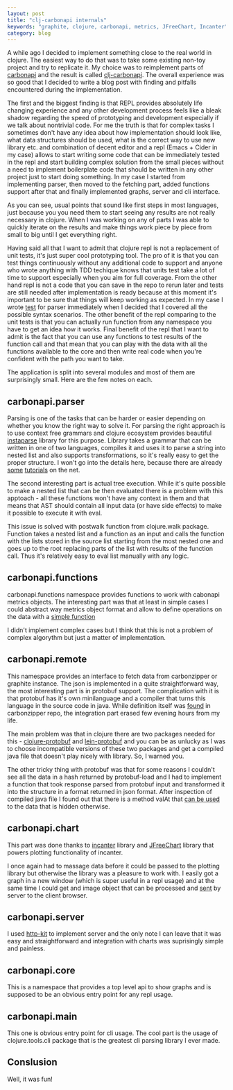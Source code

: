 ```yaml
---
layout: post
title: "clj-carbonapi internals"
keywords: "graphite, clojure, carbonapi, metrics, JFreeChart, Incanter"
category: blog
---
```


A while ago I decided to implement something close to the real world in clojure.
The easiest way to do that was to take some existing non-toy project and try
to replicate it. My choice was to reimplement parts of
[carbonapi](https://github.com/dgryski/carbonapi) and the result is called
[clj-carbonapi](https://github.com/can3p/clj-carbonapi). The overall experience
was so good that I decided to write a blog post with finding and pitfalls
encountered during the implementation.

The first and the biggest finding is that REPL provides absolutely life
changing experience and any other development process feels like a bleak shadow
regarding the speed of prototyping and development especially if we talk about
nontrivial code. For me the truth is that for complex tasks I sometimes don't
have any idea about how implementation should look like, what data structures
should be used, what is the correct way to use new library etc. and combination
of decent editor and a repl (Emacs + Cider in my case) allows to start writing
some code that can be immediately tested in the repl and start building complex
solution from the small pieces without a need to implement boilerplate code
that should be written in any other project just to start doing something. In
my case I started from implementing parser, then moved to the fetching part,
added functions support after that and finally implemented graphs, server and
cli interface.

As you can see, usual points that sound like first steps in most
languages, just because you you need them to start seeing any results are not
really necessary in clojure. When I was working on any of parts I was able to
quickly iterate on the results and make things work piece by piece from small
to big until I get everything right.

Having said all that I want to admit that clojure repl is not a replacement of
unit tests, it's just super cool prototyping tool. The pro of it is that you can
test things continuously without any additional code to support and anyone who
wrote anything with TDD techique knows that units test take a lot of time to
support especially when you aim for full coverage. From the other hand repl is
not a code that you can save in the repo to rerun later and tests are still
needed after implementation is ready because at this moment it's important to be
sure that things will keep working as expected. In my case I wrote
[test](https://github.com/can3p/clj-carbonapi/blob/master/test/carbonapi/parser-test.clj)
for parser immediately when I decided that I covered all the possible syntax
scenarios. The other benefit of the repl comparing to the unit tests is that you
can actually run function from any namespace you have to get an idea how it
works. Final benefit of the repl that I want to admit is the fact that you can
use any functions to test results of the function call and that mean that you
can play with the data with all the functions available to the core and then
write real code when you're confident with the path you want to take.

The application is split into several modules and most of them are surprisingly
small. Here are the few notes on each.

## carbonapi.parser

Parsing is one of the tasks that can be harder or easier depending on whether
you know the right way to solve it. For parsing the right approach is to use
context free grammars and clojure ecosystem provides beautiful
[instaparse](https://github.com/Engelberg/instaparse) library for this purpose.
Library takes a grammar that can be written in one of two languages, compiles it
and uses it to parse a string into nested list and also supports
transformations, so it's really easy to get the proper structure.  I won't go
into the details here, because there are already
[some](http://www.walkwithoutrhythm.net/blog/2013/05/16/instaparse-parsing-with-clojure-is-the-new-black/)
[tutorials](http://gigasquidsoftware.com/blog/2013/05/01/growing-a-language-with-clojure-and-instaparse/)
on the net.

The second interesting part is actual tree execution. While it's quite possible
to make a nested list that can be then evaluated there is a problem with this
apptoach - all these functions won't have any context in them and that means
that AST should contain all input data (or have side effects) to make it
possible to execute it with eval.

This issue is solved with postwalk function from clojure.walk package. Function
takes a nested list and a function as an input and calls the function with the
lists stored in the source list starting from the most nested one and goes up to
the root replacing parts of the list with results of the function call. Thus
it's relatively easy to eval list manually with any logic.

## carbonapi.functions

carbonapi.functions namespace provides functions to work with cabonapi metrics
objects. The interesting part was that at least in simple cases I could abstract
way metrics object format and allow to define operations on the data with a
[simple
function](https://github.com/can3p/clj-carbonapi/blob/master/src/carbonapi/functions.clj#L47)

I didn't implement complex cases but I think that this is not a problem of
complex algorythm but just a matter of implementation.

## carbonapi.remote

This namespace provides an interface to fetch data from carbonzipper or graphite
instance. The json is implemented in a quite straightforward way, the most
interesting part is in protobuf support. The complication with it is that
protobuf has it's own minilanguage and a compiler that turns this language in
the source code in java. While definition itself was
[found](https://github.com/dgryski/carbonzipper/blob/master/carbonzipperpb/carbonzipper.proto)
in carbonzipper repo, the integration part erased few evening hours from my
life.

The main problem was that in clojure there are two packages needed for this -
[clojure-protobuf](https://github.com/ninjudd/clojure-protobuf) and
[lein-protobuf](https://github.com/ninjudd/lein-protobuf) and you can be as
unlucky as I was to choose incompatible versions of these two packages and get a
compiled java file that doesn't play nicely with library. So, I warned you.

The other tricky thing with protobuf was that for some reasons I couldn't see
all the data in a hash returned by protobuf-load and I had to implement a
function that took response parsed from protobuf input and transformed it into
the structure in a format returned in json format. After inspection of compiled
java file I found out that there is a method valAt that [can be
used](https://github.com/can3p/clj-carbonapi/blob/master/src/carbonapi/remote.clj#L14)
to the data that is hidden otherwise.

## carbonapi.chart

This part was done thanks to [incanter](http://incanter.org/) library and
[JFreeChart](http://www.jfree.org/jfreechart/) library that powers plotting
functionality of incanter.

I once again had to massage data before it could be passed to the plotting
library but otherwise the library was a pleasure to work with. I easily got a
graph in a new window (which is super useful in a repl usage) and at the same
time I could get and image object that can be processed and
[sent](https://github.com/can3p/clj-carbonapi/blob/master/src/carbonapi/server.clj#L18)
by server to the client browser.


## carbonapi.server

I used [http-kit](http://www.http-kit.org/) to implement server and the only
note I can leave that it was easy and straightforward and integration with
charts was suprisingly simple and painless.

## carbonapi.core

This is a namespace that provides a top level api to show graphs and is supposed
to be an obvious entry point for any repl usage.

## carbonapi.main

This one is obvious entry point for cli usage. The cool part is the usage of
clojure.tools.cli package that is the greatest cli parsing library I ever made.

## Conslusion

Well, it was fun!

